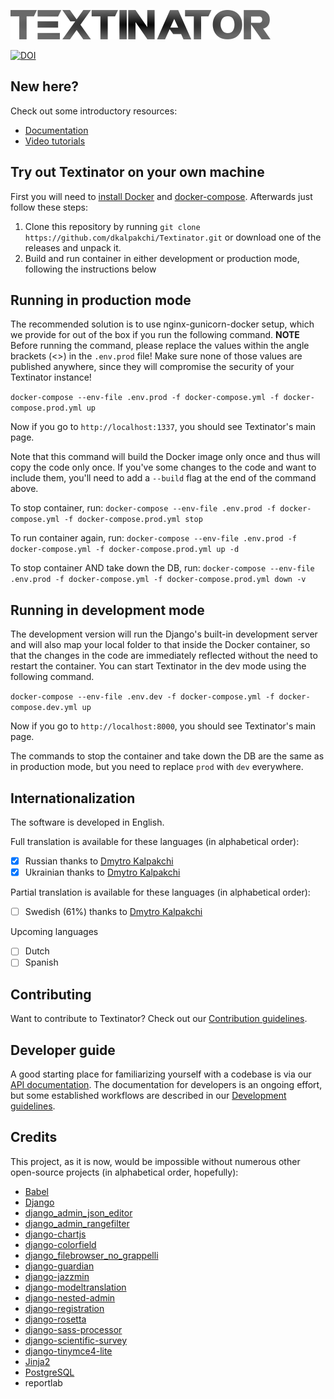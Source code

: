 ![Textinator logo](https://github.com/dkalpakchi/Textinator/raw/master/docs/source/logo.png "Textinator")

[![DOI](https://zenodo.org/badge/192495914.svg)](https://zenodo.org/badge/latestdoi/192495914)

## New here?
Check out some introductory resources:
- [Documentation](https://textinator.readthedocs.io/en/latest/)
- [Video tutorials](https://www.youtube.com/channel/UCUVbyJJFIUwfl129FGhPGJw)

## Try out Textinator on your own machine
First you will need to [install Docker](https://docs.docker.com/engine/install/) and [docker-compose](https://docs.docker.com/compose/install/). Afterwards just follow these steps:
1. Clone this repository by running `git clone https://github.com/dkalpakchi/Textinator.git` or download one of the releases and unpack it.
2. Build and run container in either development or production mode, following the instructions below

## Running in production mode
The recommended solution is to use nginx-gunicorn-docker setup, which we provide for out of the box if you run the following command. **NOTE** Before running the command, please replace the values within the angle brackets (<>) in the `.env.prod` file! Make sure none of those values are published anywhere, since they will compromise the security of your Textinator instance!

`docker-compose --env-file .env.prod -f docker-compose.yml -f docker-compose.prod.yml up`

Now if you go to `http://localhost:1337`, you should see Textinator's main page.

Note that this command will build the Docker image only once and thus will copy the code only once. If you've some changes to the code and want to include them, you'll need to add a `--build` flag at the end of the command above.

To stop container, run:
`docker-compose --env-file .env.prod -f docker-compose.yml -f docker-compose.prod.yml stop`

To run container again, run:
`docker-compose --env-file .env.prod -f docker-compose.yml -f docker-compose.prod.yml up -d`

To stop container AND take down the DB, run:
`docker-compose --env-file .env.prod -f docker-compose.yml -f docker-compose.prod.yml down -v`

## Running in development mode
The development version will run the Django's built-in development server and will also map your local folder to that inside the Docker container, so that the changes in the code are immediately reflected without the need to restart the container. You can start Textinator in the dev mode using the following command.

`docker-compose --env-file .env.dev -f docker-compose.yml -f docker-compose.dev.yml up`

Now if you go to `http://localhost:8000`, you should see Textinator's main page.

The commands to stop the container and take down the DB are the same as in production mode, but you need to replace `prod` with `dev` everywhere.

## Internationalization

The software is developed in English.

Full translation is available for these languages (in alphabetical order):

* [x] Russian thanks to [Dmytro Kalpakchi](https://github.com/dkalpakchi)
* [x] Ukrainian thanks to [Dmytro Kalpakchi](https://github.com/dkalpakchi)

Partial translation is available for these languages (in alphabetical order):
* [ ] Swedish (61%) thanks to [Dmytro Kalpakchi](https://github.com/dkalpakchi)

Upcoming languages
* [ ] Dutch
* [ ] Spanish

## Contributing
Want to contribute to Textinator? Check out our [Contribution guidelines](https://github.com/dkalpakchi/Textinator/blob/master/CONTRIBUTING.md).

## Developer guide

A good starting place for familiarizing yourself with a codebase is via our [API documentation](https://textinator.readthedocs.io/en/latest/api.html). The documentation for developers is an ongoing effort, but some established workflows are described in our [Development guidelines](https://github.com/dkalpakchi/Textinator/blob/master/DEVELOPING.md).

## Credits
This project, as it is now, would be impossible without numerous other open-source projects (in alphabetical order, hopefully):
- [Babel](http://babel.pocoo.org/en/latest/)
- [Django](https://www.djangoproject.com/)
- [django_admin_json_editor](https://github.com/abogushov/django-admin-json-editor)
- [django_admin_rangefilter](https://github.com/silentsokolov/django-admin-rangefilter)
- [django-chartjs](https://github.com/peopledoc/django-chartjs)
- [django-colorfield](https://github.com/fabiocaccamo/django-colorfield)
- [django_filebrowser_no_grappelli](https://github.com/smacker/django-filebrowser-no-grappelli)
- [django-guardian](https://github.com/django-guardian/django-guardian)
- [django-jazzmin](https://github.com/farridav/django-jazzmin)
- [django-modeltranslation](https://github.com/deschler/django-modeltranslation)
- [django-nested-admin](https://github.com/theatlantic/django-nested-admin)
- [django-registration](https://github.com/ubernostrum/django-registration/)
- [django-rosetta](https://pypi.org/project/django-rosetta/)
- [django-sass-processor](https://github.com/jrief/django-sass-processor)
- [django-scientific-survey](https://github.com/dkalpakchi/django-scientific-survey)
- [django-tinymce4-lite](https://github.com/romanvm/django-tinymce4-lite)
- [Jinja2](https://jinja2docs.readthedocs.io/en/stable/)
- [PostgreSQL](https://www.postgresql.org/)
- reportlab

